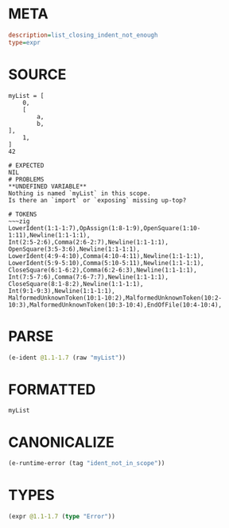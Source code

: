 # META
~~~ini
description=list_closing_indent_not_enough
type=expr
~~~
# SOURCE
~~~roc
myList = [
    0,
    [
        a,
        b,
],
    1,
]
42
~~~
~~~
# EXPECTED
NIL
# PROBLEMS
**UNDEFINED VARIABLE**
Nothing is named `myList` in this scope.
Is there an `import` or `exposing` missing up-top?

# TOKENS
~~~zig
LowerIdent(1:1-1:7),OpAssign(1:8-1:9),OpenSquare(1:10-1:11),Newline(1:1-1:1),
Int(2:5-2:6),Comma(2:6-2:7),Newline(1:1-1:1),
OpenSquare(3:5-3:6),Newline(1:1-1:1),
LowerIdent(4:9-4:10),Comma(4:10-4:11),Newline(1:1-1:1),
LowerIdent(5:9-5:10),Comma(5:10-5:11),Newline(1:1-1:1),
CloseSquare(6:1-6:2),Comma(6:2-6:3),Newline(1:1-1:1),
Int(7:5-7:6),Comma(7:6-7:7),Newline(1:1-1:1),
CloseSquare(8:1-8:2),Newline(1:1-1:1),
Int(9:1-9:3),Newline(1:1-1:1),
MalformedUnknownToken(10:1-10:2),MalformedUnknownToken(10:2-10:3),MalformedUnknownToken(10:3-10:4),EndOfFile(10:4-10:4),
~~~
# PARSE
~~~clojure
(e-ident @1.1-1.7 (raw "myList"))
~~~
# FORMATTED
~~~roc
myList
~~~
# CANONICALIZE
~~~clojure
(e-runtime-error (tag "ident_not_in_scope"))
~~~
# TYPES
~~~clojure
(expr @1.1-1.7 (type "Error"))
~~~
